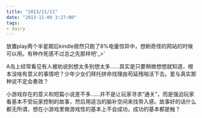 ```yaml
---
title: "2013/11/11"
date: "2013-11-09 3:27:00"
tags:
- dairy
---
```

放置play两个半星期后kindle居然只跑了8%电量惊异中，想刷奇怪的网站的时候可以用。有种作死感不过总之先那样吧'_>'

A岛上经常看见有人被劝说别想太多别想太多……其实是只要稍微想想就知道，根本没啥有意义的事情吧？少年少女们拜托拼命找理由苟延残喘活下去。爱与真实那种说不定会奏效？

小游戏存在的意义和短篇小说差不多……并不是让玩家寻求“通关”，而是强迫玩家看基本不受玩家控制的故事，然后用适当的脑补空间来找带入感。故事好的话什么都无所谓，想在小游戏里做游戏性的基本上不会成功，成功的基本都是触？